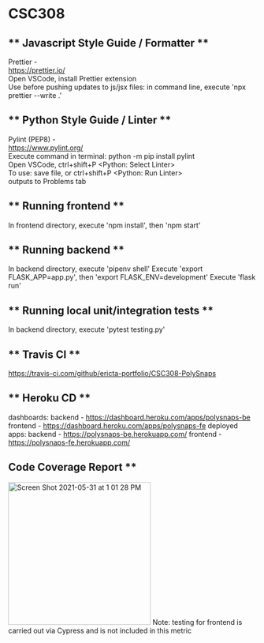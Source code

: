# CSC308

## ** Javascript Style Guide / Formatter **  
Prettier -  
https://prettier.io/  
Open VSCode, install Prettier extension  
Use before pushing updates to js/jsx files: in command line, execute 'npx prettier --write .'

## ** Python Style Guide / Linter **  
Pylint (PEP8) -  
https://www.pylint.org/  
Execute command in terminal: python -m pip install pylint  
Open VSCode, ctrl+shift+P <Python: Select Linter>  
To use: save file, or ctrl+shift+P <Python: Run Linter>  
        outputs to Problems tab
        
## ** Running frontend **
In frontend directory, execute 'npm install', then 'npm start'

## ** Running backend **
In backend directory, execute 'pipenv shell'
Execute 'export FLASK_APP=app.py', then 'export FLASK_ENV=development'
Execute 'flask run'

## ** Running local unit/integration tests **
In backend directory, execute 'pytest testing.py'

## ** Travis CI **
https://travis-ci.com/github/ericta-portfolio/CSC308-PolySnaps 

## ** Heroku CD **
dashboards: 
backend - https://dashboard.heroku.com/apps/polysnaps-be
frontend - https://dashboard.heroku.com/apps/polysnaps-fe
deployed apps:
backend - https://polysnaps-be.herokuapp.com/
frontend - https://polysnaps-fe.herokuapp.com/

## Code Coverage Report **

<img width="289" alt="Screen Shot 2021-05-31 at 1 01 28 PM" src="https://user-images.githubusercontent.com/67278790/120242027-d4cadb80-c218-11eb-95ba-1b3177431465.png">
Note: testing for frontend is carried out via Cypress and is not included in this metric
